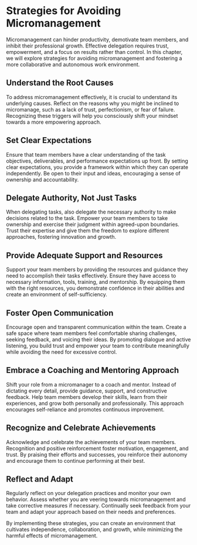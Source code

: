 Strategies for Avoiding Micromanagement
====================================================

Micromanagement can hinder productivity, demotivate team members, and inhibit their professional growth. Effective delegation requires trust, empowerment, and a focus on results rather than control. In this chapter, we will explore strategies for avoiding micromanagement and fostering a more collaborative and autonomous work environment.

Understand the Root Causes
--------------------------

To address micromanagement effectively, it is crucial to understand its underlying causes. Reflect on the reasons why you might be inclined to micromanage, such as a lack of trust, perfectionism, or fear of failure. Recognizing these triggers will help you consciously shift your mindset towards a more empowering approach.

Set Clear Expectations
----------------------

Ensure that team members have a clear understanding of the task objectives, deliverables, and performance expectations up front. By setting clear expectations, you provide a framework within which they can operate independently. Be open to their input and ideas, encouraging a sense of ownership and accountability.

Delegate Authority, Not Just Tasks
----------------------------------

When delegating tasks, also delegate the necessary authority to make decisions related to the task. Empower your team members to take ownership and exercise their judgment within agreed-upon boundaries. Trust their expertise and give them the freedom to explore different approaches, fostering innovation and growth.

Provide Adequate Support and Resources
--------------------------------------

Support your team members by providing the resources and guidance they need to accomplish their tasks effectively. Ensure they have access to necessary information, tools, training, and mentorship. By equipping them with the right resources, you demonstrate confidence in their abilities and create an environment of self-sufficiency.

Foster Open Communication
-------------------------

Encourage open and transparent communication within the team. Create a safe space where team members feel comfortable sharing challenges, seeking feedback, and voicing their ideas. By promoting dialogue and active listening, you build trust and empower your team to contribute meaningfully while avoiding the need for excessive control.

Embrace a Coaching and Mentoring Approach
-----------------------------------------

Shift your role from a micromanager to a coach and mentor. Instead of dictating every detail, provide guidance, support, and constructive feedback. Help team members develop their skills, learn from their experiences, and grow both personally and professionally. This approach encourages self-reliance and promotes continuous improvement.

Recognize and Celebrate Achievements
------------------------------------

Acknowledge and celebrate the achievements of your team members. Recognition and positive reinforcement foster motivation, engagement, and trust. By praising their efforts and successes, you reinforce their autonomy and encourage them to continue performing at their best.

Reflect and Adapt
-----------------

Regularly reflect on your delegation practices and monitor your own behavior. Assess whether you are veering towards micromanagement and take corrective measures if necessary. Continually seek feedback from your team and adapt your approach based on their needs and preferences.

By implementing these strategies, you can create an environment that cultivates independence, collaboration, and growth, while minimizing the harmful effects of micromanagement.
